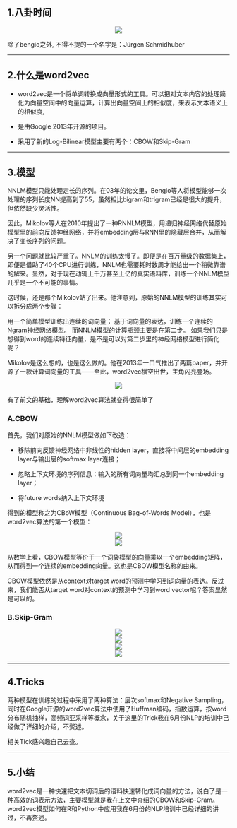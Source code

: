 ## 1.八卦时间

<div align=center>
<img src="/img/niu.png" />
</div>

除了bengio之外, 不得不提的一个名字是：Jürgen Schmidhuber

------
## 2.什么是word2vec

+ word2vec是一个将单词转换成向量形式的工具。可以把对文本内容的处理简化为向量空间中的向量运算，计算出向量空间上的相似度，来表示文本语义上的相似度, 

+ 是由Google 2013年开源的项目。

+ 采用了新的Log-Bilinear模型主要有两个：CBOW和Skip-Gram





------
## 3.模型

NNLM模型只能处理定长的序列。在03年的论文里，Bengio等人将模型能够一次处理的序列长度NN提高到了55，虽然相比bigram和trigram已经是很大的提升，但依然缺少灵活性。

因此，Mikolov等人在2010年提出了一种RNNLM模型，用递归神经网络代替原始模型里的前向反馈神经网络，并将embedding层与RNN里的隐藏层合并，从而解决了变长序列的问题。

另一个问题就比较严重了。NNLM的训练太慢了。即便是在百万量级的数据集上，即便是借助了40个CPU进行训练，NNLM也需要耗时数周才能给出一个稍微靠谱的解来。显然，对于现在动辄上千万甚至上亿的真实语料库，训练一个NNLM模型几乎是一个不可能的事情。

这时候，还是那个Mikolov站了出来。他注意到，原始的NNLM模型的训练其实可以拆分成两个步骤：

用一个简单模型训练出连续的词向量；
基于词向量的表达，训练一个连续的Ngram神经网络模型。
而NNLM模型的计算瓶颈主要是在第二步。
如果我们只是想得到word的连续特征向量，是不是可以对第二步里的神经网络模型进行简化呢？

Mikolov是这么想的，也是这么做的。他在2013年一口气推出了两篇paper，并开源了一款计算词向量的工具——至此，word2vec横空出世，主角闪亮登场。

<div align=center>
<img src="/img/23.png" />
</div>

有了前文的基础，理解word2vec算法就变得很简单了

### A.CBOW

首先，我们对原始的NNLM模型做如下改造：

+ 移除前向反馈神经网络中非线性的hidden layer，直接将中间层的embedding layer与输出层的softmax layer连接；

+ 忽略上下文环境的序列信息：输入的所有词向量均汇总到同一个embedding layer；

+ 将future words纳入上下文环境

得到的模型称之为CBoW模型（Continuous Bag-of-Words Model），也是word2vec算法的第一个模型：

<div align=center>
<img src="/img/19.png" />
</div>

<div align=center>
<img src="/img/24.png" />
</div>

从数学上看，CBOW模型等价于一个词袋模型的向量乘以一个embedding矩阵，从而得到一个连续的embedding向量。这也是CBOW模型名称的由来。

CBOW模型依然是从context对target word的预测中学习到词向量的表达。反过来，我们能否从target word对context的预测中学习到word vector呢？答案显然是可以的。

### B.Skip-Gram

<div align=center>
<img src="/img/20.png" />
</div>

<div align=center>
<img src="/img/21.png" />
</div>

<div align=center>
<img src="/img/22.png" />
</div>

<div align=center>
<img src="/img/25.png" />
</div>

------
## 4.Tricks

两种模型在训练的过程中采用了两种算法：层次softmax和Negative Sampling，
同时在Google开源的word2vec算法中使用了Huffman编码，指数运算，按word分布随机抽样，高频词亚采样等概念，关于这里的Trick我在6月份NLP的培训中已经做了详细的介绍，不赘述。

相关Tick感兴趣自己去查。



------
## 5.小结

word2vec是一种快速把文本切词后的语料快速转化成词向量的方法，说白了是一种高效的词表示方法，主要模型就是我在上文中介绍的CBOW和Skip-Gram。
word2vec模型如何在R和Python中应用我在6月份的NLP培训中已经详细的讲过，不再赘述。


